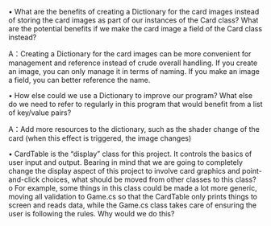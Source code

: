 • What are the benefits of creating a Dictionary for the card images instead of storing the card images 
as part of our instances of the Card class? What are the potential benefits if we make the card image 
a field of the Card class instead? 

A：Creating a Dictionary for the card images can be more convenient for management and reference instead of crude overall handling. If you create an image, you can only manage it in terms of naming.
If you make an image a field, you can better reference the name.


 
• How else could we use a Dictionary to improve our program? What else do we need to refer to 
regularly in this program that would benefit from a list of key/value pairs? 

A：Add more resources to the dictionary, such as the shader change of the card (when this effect is triggered, the image changes)



 
• CardTable is the “display” class for this project. It controls the basics of user input and output. 
Bearing in mind that we are going to completely change the display aspect of this project to involve 
card graphics and point-and-click choices, what should be moved from other classes to this class?  
o For example, some things in this class could be made a lot more generic, moving all 
validation to Game.cs so that the CardTable only prints things to screen and reads data, 
while the Game.cs class takes care of ensuring the user is following the rules. Why would we 
do this? 

